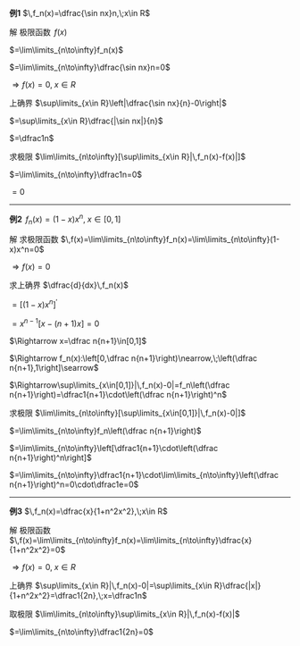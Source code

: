 **例1**
$\,f_n(x)=\dfrac{\sin nx}n,\;x\in R$

解
极限函数
$\,f(x)$

$=\lim\limits_{n\to\infty}f_n(x)$

$=\lim\limits_{n\to\infty}\dfrac{\sin nx}n=0$

$\Rightarrow f(x)=0,\;x\in R$

上确界
$\sup\limits_{x\in R}\left|\dfrac{\sin nx}{n}-0\right|$

$=\sup\limits_{x\in R}\dfrac{|\sin nx|}{n}$

$=\dfrac1n$

求极限
$\lim\limits_{n\to\infty}[\sup\limits_{x\in R}|\,f_n(x)-f(x)|]$

$=\lim\limits_{n\to\infty}\dfrac1n=0$

$=0$

---

**例2**
$\,f_n(x)=(1-x)x^n,\;x\in[0,1]$

解
求极限函数
$\,f(x)=\lim\limits_{n\to\infty}f_n(x)=\lim\limits_{n\to\infty}(1-x)x^n=0$

$\Rightarrow f(x)=0$

求上确界
$\dfrac{d}{dx}\,f_n(x)$

$=[(1-x)x^n]^\prime$

$=x^{n-1}[x-(n+1)x]=0$

$\Rightarrow x=\dfrac n{n+1}\in[0,1]$

$\Rightarrow f_n(x):\left[0,\dfrac n{n+1}\right)\nearrow,\;\left(\dfrac n{n+1},1\right]\searrow$

$\Rightarrow\sup\limits_{x\in[0,1]}|\,f_n(x)-0|=f_n\left(\dfrac n{n+1}\right)=\dfrac1{n+1}\cdot\left(\dfrac n{n+1}\right)^n$

求极限
$\lim\limits_{n\to\infty}[\sup\limits_{x\in[0,1]}|\,f_n(x)-0|]$

$=\lim\limits_{n\to\infty}f_n\left(\dfrac n{n+1}\right)$

$=\lim\limits_{n\to\infty}\left[\dfrac1{n+1}\cdot\left(\dfrac n{n+1}\right)^n\right]$

$=\lim\limits_{n\to\infty}\dfrac1{n+1}\cdot\lim\limits_{n\to\infty}\left(\dfrac n{n+1}\right)^n=0\cdot\dfrac1e=0$

---

**例3**
$\,f_n(x)=\dfrac{x}{1+n^2x^2},\;x\in R$

解
极限函数
$\,f(x)=\lim\limits_{n\to\infty}f_n(x)=\lim\limits_{n\to\infty}\dfrac{x}{1+n^2x^2}=0$

$\Rightarrow f(x)=0,\;x\in R$

上确界
$\sup\limits_{x\in R}|\,f_n(x)-0|=\sup\limits_{x\in R}\dfrac{|x|}{1+n^2x^2}=\dfrac1{2n},\;x=\dfrac1n$

取极限
$\lim\limits_{n\to\infty}\sup\limits_{x\in R}|\,f_n(x)-f(x)|$

$=\lim\limits_{n\to\infty}\dfrac1{2n}=0$
